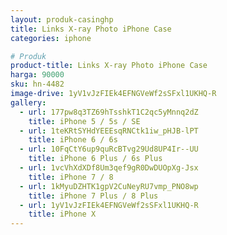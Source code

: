 ```yaml
---
layout: produk-casinghp
title: Links X-ray Photo iPhone Case
categories: iphone

# Produk
product-title: Links X-ray Photo iPhone Case
harga: 90000
sku: hn-4482
image-drive: 1yV1vJzFIEk4EFNGVeWf2sSFxl1UKHQ-R
gallery:
  - url: 177pw8q3TZ69hTsshkT1C2qc5yMnnq2dZ
    title: iPhone 5 / 5s / SE
  - url: 1teKRtSYHdYEEEsqRNCtk1iw_pHJB-lPT
    title: iPhone 6 / 6s
  - url: 10FqCtY6up9quRcBTvg29Ud8UP4Ir--UU
    title: iPhone 6 Plus / 6s Plus
  - url: 1vcVhXdXDf8Um3qef9gR0DwDUOpXg-Jsx
    title: iPhone 7 / 8
  - url: 1kMyuDZHTK1gpV2CuNeyRU7vmp_PNO8wp
    title: iPhone 7 Plus / 8 Plus
  - url: 1yV1vJzFIEk4EFNGVeWf2sSFxl1UKHQ-R
    title: iPhone X
---
```

